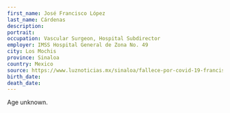 ```yaml
---
first_name: José Francisco López
last_name: Cárdenas
description: 
portrait: 
occupation: Vascular Surgeon, Hospital Subdirector
employer: IMSS Hospital General de Zona No. 49
city: Los Mochis
province: Sinaloa
country: Mexico
source: https://www.luznoticias.mx/sinaloa/fallece-por-covid-19-francisco-lopez-cardenas-subdirector-del-hgz-49-del-imss/90149?fbclid=IwAR2GjQdyFdJX_WV0FiGshe-AtJlNrrG-4DYl8hZ72muX9IqpB90ICq98R7Q#.XrwAb1T9hLY.facebook
birth_date: 
death_date: 
---
```


Age unknown.